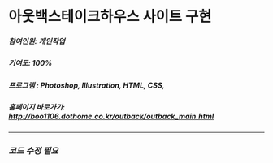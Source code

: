 # 아웃백스테이크하우스 사이트 구현

##### 참여인원: 개인작업
##### 기여도: 100%
##### 프로그램 : Photoshop, Illustration, HTML, CSS, 
##### 홈페이지 바로가기: <http://boo1106.dothome.co.kr/outback/outback_main.html>
---

### ***코드 수정 필요***
